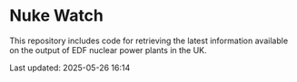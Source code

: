 # Nuke Watch

This repository includes code for retrieving the latest information available on the output of EDF nuclear power plants in the UK.

Last updated: 2025-05-26 16:14